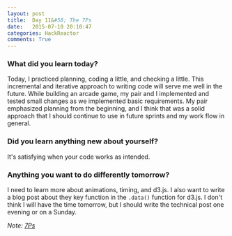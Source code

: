 ```yaml
---
layout: post
title:  Day 11&#58; The 7Ps
date:   2015-07-10 20:10:47
categories: HackReactor
comments: True
---
```


### What did you learn today?

Today, I practiced planning, coding a little, and checking a little. This incremental and iterative approach to writing code will serve me well in the future. While building an arcade game, my pair and I implemented and tested small changes as we implemented basic requirements. My pair emphasized planning from the beginning, and I think that was a solid approach that I should continue to use in future sprints and my work flow in general.

### Did you learn anything new about yourself?

It's satisfying when your code works as intended.

### Anything you want to do differently tomorrow?

I need to learn more about animations, timing, and d3.js. I also want to write a blog post about they key function in the `.data()` function for d3.js. I don't think I will have the time tomorrow, but I should write the technical post one evening or on a Sunday.

*Note: <a href="https://en.wikipedia.org/wiki/7_Ps_(military_adage)" target="_blank">7Ps</a>*
